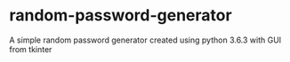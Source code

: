 # random-password-generator
A simple random password generator created using python 3.6.3 with GUI from tkinter

